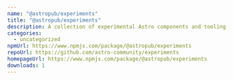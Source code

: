 ```yaml
---
name: "@astropub/experiments"
title: "@astropub/experiments"
description: A collection of experimental Astro components and tooling.
categories:
  - uncategorized
npmUrl: https://www.npmjs.com/package/@astropub/experiments
repoUrl: https://github.com/astro-community/experiments
homepageUrl: https://www.npmjs.com/package/@astropub/experiments
downloads: 1
---
```

